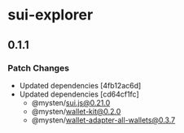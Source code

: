 # sui-explorer

## 0.1.1

### Patch Changes

- Updated dependencies [4fb12ac6d]
- Updated dependencies [cd64cf1fc]
  - @mysten/sui.js@0.21.0
  - @mysten/wallet-kit@0.2.0
  - @mysten/wallet-adapter-all-wallets@0.3.7
